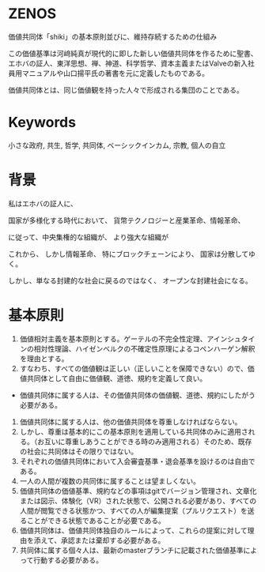 # ZENOS

価値共同体「shiki」の基本原則並びに、維持存続するための仕組み

この価値基準は河﨑純真が現代的に即した新しい価値共同体を作るために聖書、エホバの証人、東洋思想、禅、神道、科学哲学、資本主義またはValveの新入社員用マニュアルや山口揚平氏の著書を元に定義したものである。

価値共同体とは、同じ価値観を持った人々で形成される集団のことである。

# Keywords

小さな政府, 共生, 哲学, 共同体, ベーシックインカム, 宗教, 個人の自立

# 背景

私はエホバの証人に、

国家が多様化する時代において、
貨幣テクノロジーと産業革命、情報革命、

に従って、中央集権的な組織が、
より強大な組織が

これから、
しかし情報革命、
特にブロックチェーンにより、
国家は分散してゆく。

しかし、単なる封建的な社会に戻るのではなく、
オープンな封建社会になる。

# 基本原則

1. 価値相対主義を基本原則とする。ゲーテルの不完全性定理、アインシュタインの相対性理論、ハイゼンベルクの不確定性原理によるコペンハーゲン解釈を理由とする。
1. すなわち、すべての価値観は正しい（正しいことを保障できない）ので、価値共同体として自由に価値観、道徳、規約を定義して良い。
* 価値共同体に属する人は、その価値共同体の価値観、道徳、規約にしたがう必要がある。
1. 価値共同体に属する人は、他の価値共同体を尊重しなければならない。
1. しかし、尊重は基本的にこの基本原則を適用している共同体のみに適用される。（お互いに尊重しあうことができる時のみ適用される）そのため、既存の社会に共同体はその限りではない。
1. それぞれの価値共同体において入会審査基準・退会基準を設けるのは自由である。
1. 一人の人間が複数の共同体に属することは望ましくない。
1. 価値共同体の価値基準、規約などの事項はgitでバージョン管理され、文章化または図示、体験化（VR）された状態で、公開される必要があり、すべての人間が閲覧できる状態かつ、すべての人が編集提案（プルリクエスト）を送ることができる状態であることが必要である。
1. 価値共同体は、価値共同体独自のルールによって、これらの提案に対して理由を添えて、承認または棄却する必要がある。
1. 共同体に属する個々人は、最新のmasterブランチに記載された価値基準によって行動する必要がある。


